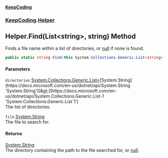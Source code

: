 #### [KeepCoding](index.md 'index')
### [KeepCoding](KeepCoding.md 'KeepCoding').[Helper](Helper.md 'KeepCoding.Helper')
## Helper.Find(List&lt;string&gt;, string) Method
Finds a file name within a list of directories, or [null](https://docs.microsoft.com/en-us/dotnet/csharp/language-reference/keywords/null 'https://docs.microsoft.com/en-us/dotnet/csharp/language-reference/keywords/null') if none is found.  
```csharp
public static string Find(this System.Collections.Generic.List<string> directories, string file);
```
#### Parameters
<a name='KeepCoding_Helper_Find(System_Collections_Generic_List_string__string)_directories'></a>
`directories` [System.Collections.Generic.List&lt;](https://docs.microsoft.com/en-us/dotnet/api/System.Collections.Generic.List-1 'System.Collections.Generic.List`1')[System.String](https://docs.microsoft.com/en-us/dotnet/api/System.String 'System.String')[&gt;](https://docs.microsoft.com/en-us/dotnet/api/System.Collections.Generic.List-1 'System.Collections.Generic.List`1')  
The list of directories.
  
<a name='KeepCoding_Helper_Find(System_Collections_Generic_List_string__string)_file'></a>
`file` [System.String](https://docs.microsoft.com/en-us/dotnet/api/System.String 'System.String')  
The file to search for.
  
#### Returns
[System.String](https://docs.microsoft.com/en-us/dotnet/api/System.String 'System.String')  
The directory containing the path to the file searched for, or [null](https://docs.microsoft.com/en-us/dotnet/csharp/language-reference/keywords/null 'https://docs.microsoft.com/en-us/dotnet/csharp/language-reference/keywords/null').
